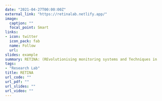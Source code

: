 ```yaml
---
date: "2021-04-27T00:00:00Z"
external_link: "https://retinalab.netlify.app/"
image:
  caption: ""
  focal_point: Smart
links:
- icon: twitter
  icon_pack: fab
  name: Follow
  url: 
slides: example
summary: RETINA: (REvolutionising monitoring systems and Techniques in the INformation Age???) is a research and innovation project funded by the Organization for Women in Science for the Developing World (OWSD), a program unit of United Nations Educational, Scientific and Cultural Organization (UNESCO). The project is funded under OWSD Early Career Fellowship scheme awarded to Dr. Priyanga Dilini Talagala (2021-2022).
tags:
- "Research Lab"
title: RETINA
url_code: ""
url_pdf: ""
url_slides: ""
url_video: ""
---
```

